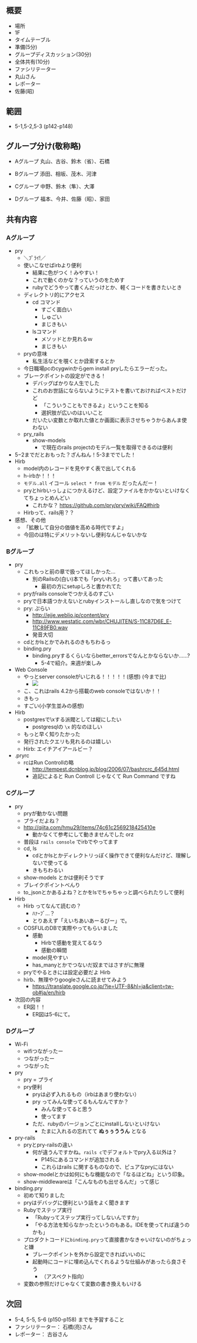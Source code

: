 概要
---

+ 場所
 + 1F
+ タイムテーブル
 + 準備(5分)
+ グループディスカッション(30分)
 + 全体共有(10分)
+ ファシリテーター
 + 丸山さん
+ レポーター
 + 佐藤(昭)

範囲
---

+ 5-1,5-2,5-3 (p142-p148)

グループ分け(敬称略)
---

+ Aグループ 丸山、古谷、鈴木（省）、石橋
+ Bグループ 添田、相坂、茂木、河津

+ Cグループ 中野、鈴木（隼）、大澤
+ Dグループ 福本、今井、佐藤（昭）、家田

共有内容
---

### Aグループ

- pry
  - ＼ﾌﾟﾗｲ!／
  - 使いこなせばirbより便利
    - 結果に色がつく！みやすい！
    - これで動くのかな？っていうのをためす
    - rubyでどうやって書くんだっけとか、軽くコードを書きたいとき
  - ディレクトリ的にアクセス
    - cd コマンド
      - すごく面白い
      - しゅごい
      - まじきもい
    - lsコマンド
      - メソッドとか見れるｗ
      - まじきもい
  - pryの意味
    - 私生活などを覗くとか詮索するとか
  - 今日職場pcのcygwinからgem install pryしたらエラーだった。
  - ブレークポイントの設定ができる！
    - デバッグばかりな人生でした
    - これのお世話にならないようにテストを書いておければベストだけど
      - 「こういうこともできるよ」ということを知る
      - 選択肢が広いのはいいこと
    - だいたい変数とか取れた値とか画面に表示させちゃうからあんま使わない
  - pry_rails
    - show-models
      - で現在のrails projectのモデル一覧を取得できるのは便利
- 5−2までだとおもった？ざんねん！5-3まででした！
- Hirb
  - model内のレコードを見やすく表で出してくれる
  - h-irbか！！！
  - `モデル.all` イコール `select * from モデル` だったんだー！
  - pryとhirbいっしょにつかえるけど、設定ファイルをかかないといけなくてちょっとめんどい
    - これかな？ https://github.com/pry/pry/wiki/FAQ#hirb
  - Hirbって、rails用？？
- 感想、その他
  - 「拡散して自分の価値を高める時代ですよ」
  - 今回のは特にデメリットないし便利なんじゃないかな


### Bグループ

- pry
  - これもっと前の章で扱ってほしかった…
    - 別のRailsの(白い)本でも「pryいれろ」って書いてあった
      - 最初の方にsetupしろと書かれてた
  - pryがrails consoleでつかえるのすごい
  - pryで日本語つかえないとrubyインストールし直しなので気をつけて
  - pry: ぷらい
    - http://ejje.weblio.jp/content/pry
    - http://www.westatic.com/wbr/CHUJITEN/S-11C87D6E_E-11C89FB0.wav
    - 発音大切
  - cdとかlsとかでみれるのきもちわるっ
  - binding.pry
    - binding.pryするくらいならbetter_errorsでなんとかならないか......?
      - 5-4で紹介。来週が楽しみ
- Web Console
  - やっとserver consoleがいじれる！！！！！(感想) (今まで比)
    - ![](https://cloud.githubusercontent.com/assets/705116/3825943/a010af92-1d5a-11e4-84c2-4ed0ba367f4e.gif)
  - こ、これはrails 4.2から搭載のweb consoleではないか！！
  - きもっ
  - すごい(小学生並みの感想)
- Hirb
  - postgresで\xする派閥としては縦にしたい
    - postgresqlの `\x` 的なのほしい
  - もっと早く知りたかった
  - 発行されたクエリも見れるのは嬉しい
  - Hirb: エイチアイアールビー？
- .pryrc
  - rcはRun Controllの略
    - http://tempest.dcnblog.jp/blog/2006/07/bashrcrc_645d.html
    - 追記によると Run Controll じゃなくて Run Command ですね


### Cグループ

- pry
  - pryが動かない問題
  - プライだよね？
  - http://qiita.com/hmu29/items/74c61c2569218425410e
    - 動かなくて参考にして動きませんでした orz
  - 普段は `rails console` でirbでやってます
  - cd, ls
    - cdとかlsとかディレクトリっぽく操作できて便利なんだけど、理解しないで使ってる
    - きもちわるい
  - show-models とかは便利そうです
  - ブレイクポイントべんり
  - to_jsonとかあるよね？とかをlsでちゃちゃっと調べられたりして便利
- Hirb
  - Hirb ってなんて読むの？
    - ﾊｧｰﾌﾞ…？
    - とりあえず「えいちあいあーるびー」で。
  - COSFULのDBで実際やってもらいました
    - 感動
      - Hirbで感動を覚えてるなう
      - 感動の瞬間
    - model見やすい
    - has_manyとかでつないだ奴まではさすがに無理
  - pryでやるときには設定必要だよ Hirb
  - hirb、無理やりgoogleさんに読ませてみよう
    - https://translate.google.co.jp/?ie=UTF-8&hl=ja&client=tw-ob#ja/en/hirb
- 次回の内容
  - ER図！！
    - ER図は5-6にて。


### Dグループ

- Wi-Fi
  - wifiつながったー
  - つながったー
  - つながった
- pry
  - pry = プライ
  - pry便利
    - pryは必ず入れるもの（irbはあまり使わない）
    - pry ってみんな使ってるもんなんですか？
      - みんな使ってると思う
      - 使ってます
    - ただ、rubyのバージョンごとにinstallしないといけない
      - たまに入れるの忘れてて **ぬぅぅううん** となる
- pry-rails
  - pryとpry-railsの違い
    - 何が違うんですかね。`rails c`でデフォルトでpry入る以外は？
      - P145にあるコマンドが追加される
      - これらはrails に関するものなので、ピュアなpryにはない
  - show-modelとかは如何にもな機能なので「なるほどね」という印象。
  - show-middlewareは「こんなものも出せるんだ」って感じ
- binding.pry
  - 初めて知りました
  - pryはデバッグに便利という話をよく聞きます
  - Rubyでステップ実行
    - 「Rubyってステップ実行ってしないんですか」
    - 「やる方法を知らなかったというのもある。IDEを使ってれば違うのかも」
  - プロダクトコードに`binding.pry`って直接書かなきゃいけないのがちょっと嫌
    - ブレークポイントを外から設定できればいいのに
    - 起動時にコードに埋め込んでくれるような仕組みがあったら良さそう
      - （アスペクト指向）
  - 変数の参照だけじゃなくて変数の書き換えもいける


次回
---

+ 5-4, 5-5, 5-6 (p150-p158) までを予習すること
+ ファシリテーター： 石橋(亮)さん
+ レポーター： 古谷さん

